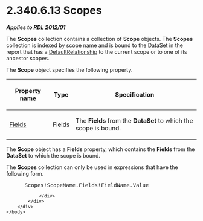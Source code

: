 <html dir="LTR" xmlns:mshelp="http://msdn.microsoft.com/mshelp" xmlns:ddue="http://ddue.schemas.microsoft.com/authoring/2003/5" xmlns:xlink="http://www.w3.org/1999/xlink" xmlns:tool="http://www.microsoft.com/tooltip">
    <head>
        <meta http-equiv="Content-Type" content="text/html; CHARSET=utf-8"></meta>
        <meta name="save" content="history"></meta>
        <title>2.340.6.13 Scopes</title>
        <xml>
            <mshelp:toctitle title="2.340.6.13 Scopes"></mshelp:toctitle>
            <mshelp:rltitle title="[MS-RDL]: Scopes"></mshelp:rltitle>
            <mshelp:keyword index="A" term="37bd4d49-7ed6-4248-b283-191371b07804"></mshelp:keyword>
            <mshelp:attr name="DCSext.ContentType" value="open specification"></mshelp:attr>
            <mshelp:attr name="AssetID" value="37bd4d49-7ed6-4248-b283-191371b07804"></mshelp:attr>
            <mshelp:attr name="TopicType" value="kbRef"></mshelp:attr>
            <mshelp:attr name="DCSext.Title" value="[MS-RDL]: Scopes" />
        </xml>
    </head>
    <body>
        <div id="header">
            <h1 class="heading">2.340.6.13 Scopes</h1>
        </div>
        <div id="mainSection">
            <div id="mainBody">
                <div id="allHistory" class="saveHistory"></div>
                <div id="sectionSection0" class="section" name="collapseableSection">
                    

<p><b><i>Applies to </i></b><a href="f165fb82-3c5a-4369-961c-128de233638c.md"><b><i>RDL 2012/01</i></b></a></p>

<p>The <b>Scopes</b> collection contains a collection of <b>Scope</b>
objects. The <b>Scopes</b> collection is indexed by <a href="b2482b3f-74ab-4ca8-a9e5-c07955011743.md#gt_128cd76b-eecb-41e6-96f7-f73c2bf9235a">scope</a> name and is bound to
the <a href="a14782b0-2e2f-4305-83a3-3de3fd750b6a.md">DataSet</a> in the
report that has a <a href="9fa528f6-2956-4f90-98c8-831aeb45aa26.md">DefaultRelationship</a>
to the current scope or to one of its ancestor scopes.</p>

<p>The <b>Scope</b> object specifies the following property.</p>

<table>
 <thead>
  <tr>
   <th>
   <p>Property name</p>
   </th>
   <th>
   <p>Type</p>
   </th>
   <th>
   <p>Specification</p>
   </th>
  </tr>
 </thead>
 <tr>
  <td>
  <p><a href="b37f01de-0f2f-42f0-90e2-ad8bed343954.md">Fields</a></p>
  </td>
  <td>
  <p>Fields</p>
  </td>
  <td>
  <p>The <b>Fields</b> from the <b>DataSet</b> to which the
  scope is bound.</p>
  </td>
 </tr>
</table>

<p>The <b>Scope</b> object has a <b>Fields</b> property, which
contains the <b>Fields</b> from the <b>DataSet</b> to which the scope is bound.</p>

<p>The <b>Scopes</b> collection can only be used in expressions
that have the following form.</p>

<dl>
<dd>
<div><pre> Scopes!ScopeName.Fields!FieldName.Value
</pre></div>
</dd></dl>


                </div>
            </div>
        </div>
    </body>
</html>